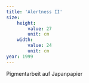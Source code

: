 ```yaml
---
title: 'Alertness II'
size:
    height:
        value: 27
        unit: cm
    width:
        value: 24
        unit: cm
year: 1999
---
```


Pigmentarbeit auf Japanpapier